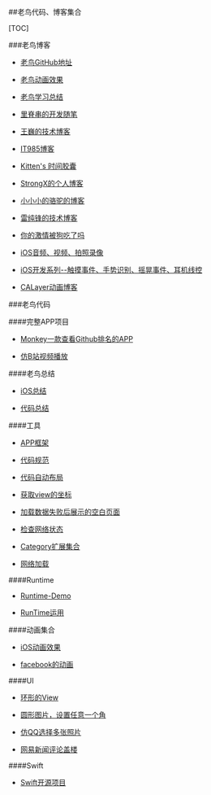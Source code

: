 ##老鸟代码、博客集合

[TOC]

###老鸟博客

* [老鸟GitHub地址](https://github.com/fastred?tab=repositories)

* [老鸟动画效果](https://github.com/KittenYang)
* [老鸟学习总结](https://github.com/huang303513)

* [里脊串的开发随笔](http://adad184.com/2014/08/21/kai-yuan-xiang-mu-mmplaceholder/)
* [王巍的技术博客](https://onevcat.com/#blog)
* [IT985博客](http://blog.it985.com/category/ios)
* [Kitten's 时间胶囊](http://kittenyang.com)
* [StrongX的个人博客](http://www.strongx.cn/)
* [小小小的骆驼的博客](http://www.voidcn.com/blog/xiaoluodecai/article/p-4520486.html)
* [雷纯锋的技术博客](http://blog.leichunfeng.com/blog/2016/02/27/mvvm-with-reactivecocoa/)
* [你的激情被狗吃了吗](http://www.521ios.com/)
* [iOS音频、视频、拍照录像](http://www.cnblogs.com/kenshincui/p/4186022.html)
* [iOS开发系列--触摸事件、手势识别、摇晃事件、耳机线控](http://www.cnblogs.com/kenshincui/p/3950646.html)
* [CALayer动画博客](http://www.cnblogs.com/kenshincui/p/3972100.html)


###老鸟代码

####完整APP项目

* [Monkey一款查看Github排名的APP](https://github.com/coderyi/Monkey)

* [仿B站视频播放](https://git.oschina.net/snowimba/LHBiliBili.git )

####老鸟总结
* [iOS总结](https://github.com/100mango/zen )

* [代码总结](https://github.com/Tim9Liu9/TimLiu-iOS)

####工具

* [APP框架](https://github.com/wujunyang/MobileProject.git 	)
* [代码规范](https://github.com/QianKaiLu/Objective-C-Coding-Guidelines-In-Chinese)

* [代码自动布局](https://github.com/gsdios/SDAutoLayout)
* [获取view的坐标](https://github.com/adad184/MMPlaceHolder)

* [加载数据失败后展示的空白页面](https://github.com/dzenbot/DZNSegmentedControl )

* [检查网络状态](https://github.com/wujunyang/MobileProject.git 	)

* [Category扩展集合](https://github.com/shaojiankui/iOS-Categories.git 	)
* [网络加载](https://github.com/CoderJackyHuang/HYBNetworking )


####Runtime
* [Runtime-Demo](https://github.com/CoderJackyHuang/RuntimeDemo  )

* [RunTime运用](https://github.com/huang303513/iOSRunTimeExplore)

####动画集合

* [iOS动画效果](https://github.com/KittenYang/Animations)

* [facebook的动画](https://github.com/kevinzhow/pop-handapp)

####UI

* [环形的View](https://github.com/WZF-Fei/ZFProgressView)

* [圆形图片，设置任意一个角](https://github.com/raozhizhen/JMRoundedCorner	)
* [仿QQ选择多张照片](https://github.com/banchichen/TZImagePickerController)
* [网易新闻评论盖楼](https://github.com/xxhp/NewsCommentLayout)

####Swift

* [Swift开源项目](https://github.com/ipader/SwiftGuide/blob/master/Featured.md)

